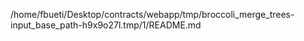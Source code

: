 /home/fbueti/Desktop/contracts/webapp/tmp/broccoli_merge_trees-input_base_path-h9x9o27l.tmp/1/README.md